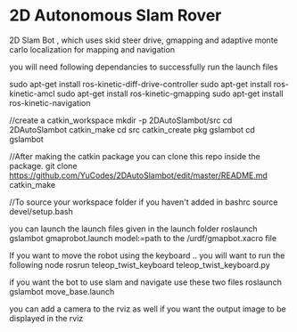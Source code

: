 # 2D Autonomous Slam Rover
2D Slam Bot , which uses skid steer drive, gmapping and adaptive monte carlo localization for mapping and navigation

you will need following dependancies to successfully run the launch files

sudo apt-get install ros-kinetic-diff-drive-controller
sudo apt-get install ros-kinetic-amcl
sudo apt-get install ros-kinetic-gmapping
sudo apt-get install ros-kinetic-navigation

//create a catkin_workspace
mkdir -p 2DAutoSlambot/src
cd 2DAutoSlambot
catkin_make
cd src
catkin_create pkg gslambot
cd gslambot

//After making the catkin package you can clone this repo inside the package.
git clone  https://github.com/YuCodes/2DAutoSlambot/edit/master/README.md
catkin_make

//To source your workspace folder if you haven't added in bashrc
source devel/setup.bash 

you can launch the launch files given in the launch folder
roslaunch gslambot gmaprobot.launch model:=path to the /urdf/gmapbot.xacro file

If you want to move the robot using the keyboard .. you will want to run the following node
rosrun teleop_twist_keyboard teleop_twist_keyboard.py
 
if you want the bot to use slam and navigate use these two files
roslaunch gslambot move_base.launch

you can add a camera to the rviz as well if you want the output image to be displayed in the rviz
 

